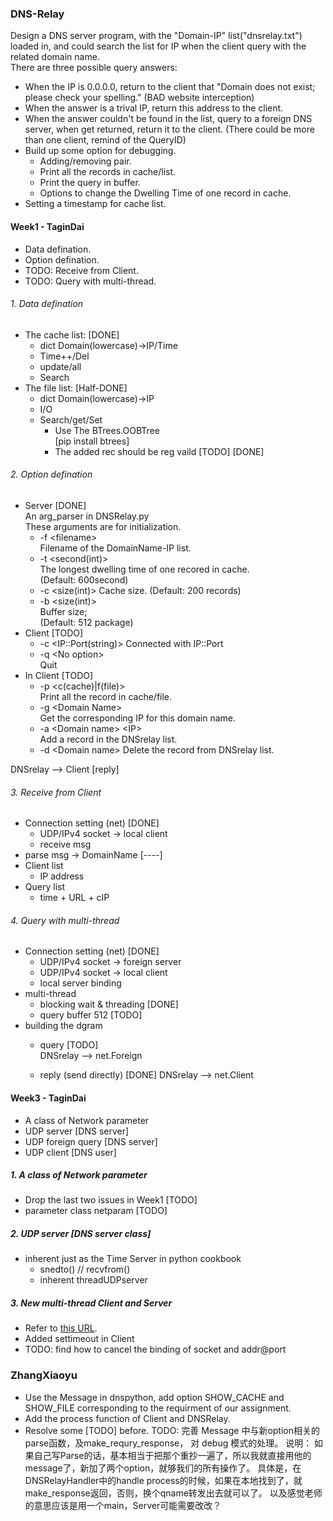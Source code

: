 ### DNS-Relay

Design a DNS server program,
with the "Domain-IP" list("dnsrelay.txt") loaded in,
and could search the list for IP when the client query with the related domain name.  
There are three possible query answers:
* When the IP is 0.0.0.0, return to the client that "Domain does not exist; please check your spelling." (BAD website interception)
* When the answer is a trival IP, return this address to the client.
* When the answer couldn't be found in the list, query to a foreign DNS server, when get returned, return it to the client. (There could be more than one client, remind of the QueryID)
* Build up some option for debugging.
  + Adding/removing pair.
  + Print all the records in cache/list.
  + Print the query in buffer.
  + Options to change the Dwelling Time of one record in cache.
* Setting a timestamp for cache list.

#### Week1 - TaginDai
+ Data defination.
+ Option defination.  
+ TODO: Receive from Client.
+ TODO: Query with multi-thread.

###### 1. Data defination
* The cache list:                         [DONE]  
  + dict Domain(lowercase)-&gt;IP/Time
  + Time++/Del
  + update/all
  + Search
* The file list:                          [Half-DONE]
  + dict Domain(lowercase)-&gt;IP         
  + I/O                                   
  + Search/get/Set
    - Use The BTrees.OOBTree  
      [pip install btrees]
    - The added rec should be reg vaild   [TODO] [DONE]

###### 2. Option defination
+ Server                                  [DONE]    
An arg_parser in DNSRelay.py  
These arguments are for initialization.
  * -f &lt;filename&gt;  
Filename of the DomainName-IP list.
  * -t &lt;second(int)&gt;    
The longest dwelling time of one recored in cache.  
(Default: 600second)
  * -c &lt;size(int)&gt;
Cache size.
(Default: 200 records)
  * -b &lt;size(int)&gt;  
Buffer size;  
(Default: 512 package)
+ Client                                  [TODO]  
  * -c  &lt;IP::Port(string)&gt;
Connected with IP::Port
  * -q &lt;No option&gt;  
Quit   
+ In Client                               [TODO]
  * -p &lt;c(cache)|f(file)&gt;  
Print all the record in cache/file.  
  * -g &lt;Domain Name&gt;  
Get the corresponding IP for this domain name.  
  * -a  &lt;Domain name&gt; &lt;IP&gt;  
Add a record in the DNSrelay list.
  * -d &lt;Domain name&gt;
Delete the record from DNSrelay list.

DNSrelay --&gt; Client  [reply]

###### 3. Receive from Client
  * Connection setting (net)              [DONE]
    + UDP/IPv4 socket -&gt; local client  
    + receive msg
  * parse msg -&gt; DomainName            [----]
  * Client list
    + IP address
  * Query list  
    + time + URL + cIP
###### 4. Query with multi-thread
* Connection setting (net)                [DONE]
  + UDP/IPv4 socket -&gt; foreign server  
  + UDP/IPv4 socket -&gt; local client
  + local server binding
* multi-thread                            
    + blocking wait & threading           [DONE]
    + query buffer 512                    [TODO]
* building the dgram                      
  + query                                 [TODO]    
  DNSrelay --&gt; net.Foreign

  + reply (send directly)                 [DONE]
  DNSrelay --&gt; net.Client  

#### Week3 - TaginDai
+ A class of Network parameter
+ UDP server [DNS server]
+ UDP foreign query [DNS server]
+ UDP client [DNS user]

##### 1. A class of Network parameter
  + Drop the last two issues in Week1 [TODO]
  + parameter class netparam [TODO]  

##### 2. UDP server [DNS server class]
  + inherent just as the Time Server in python cookbook
    - snedto() // recvfrom()
    - inherent threadUDPserver
##### 3. New multi-thread Client and Server
  + Refer to [this URL](https://gist.github.com/micktwomey/606178).
  + Added settimeout in Client
  + TODO: find how to cancel the binding of socket and addr@port


### ZhangXiaoyu
+ Use the Message in dnspython, add option SHOW_CACHE and SHOW_FILE corresponding to
  the requirment of our assignment.
+ Add the process function of Client and DNSRelay.
+ Resolve some [TODO] before.
TODO: 完善 Message 中与新option相关的parse函数，及make_requry_response， 对 debug 模式的处理。
说明： 如果自己写Parse的话，基本相当于把那个重抄一遍了，所以我就直接用他的message了，新加了两个option，就够我们的所有操作了。
具体是，在DNSRelayHandler中的handle process的时候，如果在本地找到了，就make_response返回，否则，换个qname转发出去就可以了。
以及感觉老师的意思应该是用一个main，Server可能需要改改？